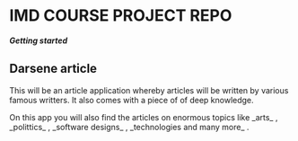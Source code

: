 # IMD COURSE PROJECT REPO

***Getting started***

## Darsene article 

<p>This will be an article application whereby articles will be written by various famous writters. It also comes with a piece of of deep knowledge.</p>


<p> On this app you will also find the articles on enormous topics like 
  _arts_
  , 
  _polittics_
  , 
  _software designs_
  ,
  _technologies and many more_
  .</p>

